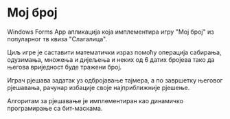 # Мој број

Windows Forms App апликација која имплементира игру "Мој број" из популарног тв квиза "Слагалица".

Циљ игре је саставити математички израз помоћу операција сабирања, одузимања, множења и дијељења и неких од 6 датих бројева тако да његова вриједност буде тражени број.

Играч рјешава задатак уз одбројавање тајмера, а по завршетку његовог рјешавања, рачунар избације своје најприближније рјешење.

Алгоритам за рјешавање је имплементиран као динамичко програмирање са бит-маскама.

